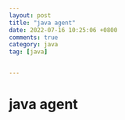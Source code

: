 ```yaml
---
layout: post
title: "java agent"
date: 2022-07-16 10:25:06 +0800
comments: true
category: java
tag: [java]


---
```


# java agent









